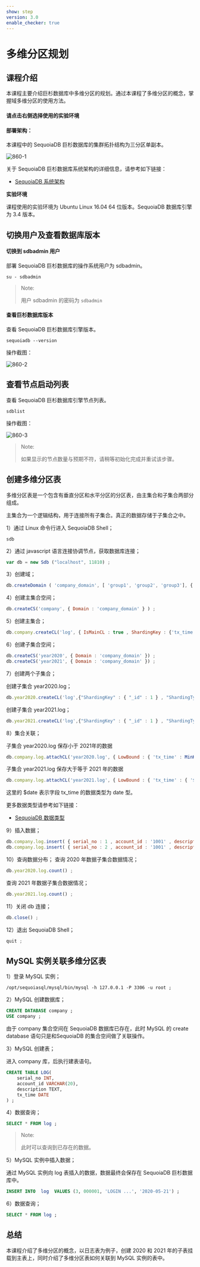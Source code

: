 ```yaml
---
show: step
version: 3.0
enable_checker: true
---
```

# 多维分区规划

## 课程介绍

本课程主要介绍巨杉数据库中多维分区的规划。通过本课程了多维分区的概念，掌握域多维分区的使用方法。

#### 请点击右侧选择使用的实验环境

#### 部署架构：

本课程中的 SequoiaDB 巨杉数据库的集群拓扑结构为三分区单副本。

![860-1](https://doc.shiyanlou.com/courses/1544/1207281/edad10d1fca39ab74e2d0a1c01d34154)

关于 SequoiaDB 巨杉数据库系统架构的详细信息，请参考如下链接：

* [SequoiaDB 系统架构](http://doc.sequoiadb.com/cn/sequoiadb-cat_id-1519649201-edition_id-0)

**实验环境**

课程使用的实验环境为 Ubuntu Linux 16.04 64 位版本。SequoiaDB 数据库引擎为 3.4 版本。

## 切换用户及查看数据库版本

#### 切换到 sdbadmin 用户

部署 SequoiaDB 巨杉数据库的操作系统用户为 sdbadmin。

```shell
su - sdbadmin
```

>Note:
>
>用户 sdbadmin 的密码为 `sdbadmin`

#### 查看巨杉数据库版本

查看 SequoiaDB 巨杉数据库引擎版本。

```shell
sequoiadb --version
```

操作截图：

![860-2](https://doc.shiyanlou.com/courses/1469/1207281/b4082b0d6d6bdf89d229aa713a53759d)

## 查看节点启动列表

查看 SequoiaDB 巨杉数据库引擎节点列表。

```shell
sdblist
```

操作截图：

![860-3](https://doc.shiyanlou.com/courses/1469/1207281/02fcaa58ac27e91688ead137fa748d6e)

>Note:
>
>如果显示的节点数量与预期不符，请稍等初始化完成并重试该步骤。

## 创建多维分区表

多维分区表是一个包含有垂直分区和水平分区的分区表，由主集合和子集合两部分组成。

主集合为一个逻辑结构，用于连接所有子集合。真正的数据存储于子集合之中。

1）通过 Linux 命令行进入 SequoiaDB Shell；

```shell
sdb
```

2）通过 javascript 语言连接协调节点，获取数据库连接；

```javascript
var db = new Sdb ("localhost", 11810) ;
```

3）创建域；

```javascript
db.createDomain ( 'company_domain', [ 'group1', 'group2', 'group3'], { AutoSplit: true } ) ;
```

4）创建主集合空间；

```javascript
db.createCS('company', { Domain : 'company_domain' } ) ;
```

5）创建主集合；

```javascript
db.company.createCL('log', { IsMainCL : true , ShardingKey : {'tx_time' : 1 } , ShardingType : 'range' } ) ;
```

6）创建子集合空间；

```javascript
db.createCS('year2020', { Domain : 'company_domain' }) ;
db.createCS('year2021', { Domain : 'company_domain' }) ;
```

7）创建两个子集合；

创建子集合 year2020.log；

```javascript
db.year2020.createCL('log',{"ShardingKey" : { "_id" : 1 } , "ShardingType" : "hash" , "ReplSize" : -1 , "Compressed" : true , "CompressionType" : "lzw" , "AutoSplit" : true , "EnsureShardingIndex" : false }) ;
```

创建子集合 year2021.log；

```javascript
db.year2021.createCL('log',{"ShardingKey" : { "_id" : 1 } , "ShardingType" : "hash" , "ReplSize" : -1 , "Compressed" : true , "CompressionType" : "lzw" , "AutoSplit" : true , "EnsureShardingIndex" : false }) ;
```

8）集合关联；

子集合 year2020.log 保存小于 2021年的数据

```javascript
db.company.log.attachCL('year2020.log', { LowBound : { 'tx_time' : MinKey() } , UpBound : { tx_time : { '$date' : '2021-01-01' } } } ) ;
```

子集合 year2021.log 保存大于等于 2021 年的数据

```javascript
db.company.log.attachCL('year2021.log', { LowBound : { 'tx_time' : { '$date' : '2021-01-01' } } , UpBound : {'tx_time' : MaxKey() }}) ;
```

这里的 $date 表示字段 tx_time 的数据类型为 date 型。

更多数据类型请参考如下链接：

* [ SequoiaDB 数据类型 ](http://doc.sequoiadb.com/cn/sequoiadb-cat_id-1519612299-edition_id-304)

9）插入数据；

```javascript
db.company.log.insert( { serial_no : 1 , account_id : '1001' , description : "login" , tx_time : { '$date' : '2020-03-02' } } ) ;
db.company.log.insert( { serial_no : 2 , account_id : '1001' , description : "login" , tx_time : { '$date' : '2021-03-02' } } ) ;
```

10）查询数据分布；
查询 2020 年数据子集合数据情况；

```javascript
db.year2020.log.count() ;
```

查询 2021 年数据子集合数据情况；

```javascript
db.year2021.log.count() ;
```

11）关闭 db 连接；

```javascript
db.close() ;
```

12）退出 SequoiaDB Shell；

```javascript
quit ;
```

## MySQL 实例关联多维分区表

1）登录 MySQL 实例；

```shell
/opt/sequoiasql/mysql/bin/mysql -h 127.0.0.1 -P 3306 -u root ;
```

2）MySQL 创建数据库；

```sql
CREATE DATABASE company ;
USE company ;
```

由于 company 集合空间在 SequoiaDB 数据库已存在，此时 MySQL 的 create database 语句只是和SequoiaDB 的集合空间做了关联操作。

3）MySQL 创建表；

进入 company 库，后执行建表语句。

```sql
CREATE TABLE LOG(
    serial_no INT,
    account_id VARCHAR(20),
    description TEXT,
    tx_time DATE
) ;
```

4）数据查询；

```sql
SELECT * FROM log ;
```

>Note:
>
> 此时可以查询到已存在的数据。

5）MySQL 实例中插入数据；

通过 MySQL 实例向 log 表插入的数据，数据最终会保存在 SequoiaDB 巨杉数据库中。

```sql
INSERT INTO  log  VALUES (3, 000001, 'LOGIN ...', '2020-05-21') ;
```

6）数据查询；

```sql
SELECT * FROM log ;
```

## 总结

本课程介绍了多维分区的概念，以日志表为例子，创建 2020 和 2021 年的子表挂载到主表上，同时介绍了多维分区表如何关联到 MySQL 实例的表中。

